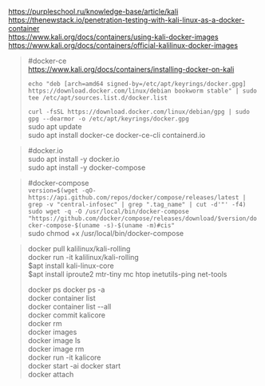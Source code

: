 https://purpleschool.ru/knowledge-base/article/kali  
https://thenewstack.io/penetration-testing-with-kali-linux-as-a-docker-container  
https://www.kali.org/docs/containers/using-kali-docker-images  
https://www.kali.org/docs/containers/official-kalilinux-docker-images  

> #docker-ce  
> https://www.kali.org/docs/containers/installing-docker-on-kali  
>
> `echo "deb [arch=amd64 signed-by=/etc/apt/keyrings/docker.gpg] https://download.docker.com/linux/debian bookworm stable" | sudo tee /etc/apt/sources.list.d/docker.list`         
>
> `curl -fsSL https://download.docker.com/linux/debian/gpg | sudo gpg --dearmor -o /etc/apt/keyrings/docker.gpg`    
> sudo apt update  
> sudo apt install docker-ce docker-ce-cli containerd.io  

> #docker.io  
> sudo apt install -y docker.io   
> sudo apt install -y docker-compose  

> #docker-compose  
> `version=$(wget -qO- https://api.github.com/repos/docker/compose/releases/latest | grep -v "central-infosec" | grep ".tag_name" | cut -d'"' -f4)`    
> `sudo wget -q -O /usr/local/bin/docker-compose "https://github.com/docker/compose/releases/download/$version/docker-compose-$(uname -s)-$(uname -m)#cis"`    
> sudo chmod +x /usr/local/bin/docker-compose  
  
> docker pull kalilinux/kali-rolling  
> docker run -it kalilinux/kali-rolling  
> $apt install kali-linux-core  
> $apt install iproute2  mtr-tiny mc htop inetutils-ping net-tools  
> 
> docker ps
> docker ps -a    
> docker container list  
> docker container list --all  
> docker commit <id> kalicore  
> docker rm <id>  
> docker images  
> docker image ls  
> docker image rm <id>  
> docker run -it kalicore  
> docker start -ai <id>
> docker start <id>  
> docker attach <id>  


